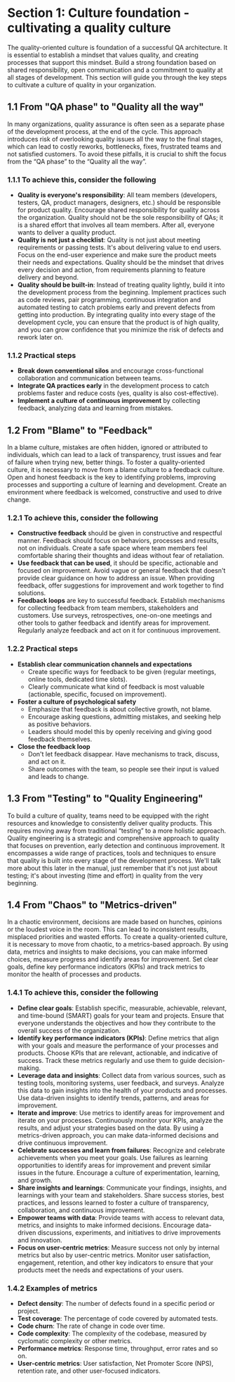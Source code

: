 # Section 1: Culture foundation - cultivating a quality culture

The quality-oriented culture is foundation of a successful QA architecture. It
is essential to establish a mindset that values quality, and creating processes
that support this mindset. Build a strong foundation based on shared
responsibility, open communication and a commitment to quality at all stages of
development. This section will guide you through the key steps to cultivate a
culture of quality in your organization.

## 1.1 From "QA phase" to "Quality all the way"

In many organizations, quality assurance is often seen as a separate phase of
the development process, at the end of the cycle. This approach introduces risk
of overlooking quality issues all the way to the final stages, which can lead to
costly reworks, bottlenecks, fixes, frustrated teams and not satisfied
customers. To avoid these pitfalls, it is crucial to shift the focus from the
“QA phase” to the “Quality all the way”.

### 1.1.1 To achieve this, consider the following

- **Quality is everyone's responsibility**: All team members (developers,
  testers, QA, product managers, designers, etc.) should be responsible for
  product quality. Encourage shared responsibility for quality across the
  organization. Quality should not be the sole responsibility of QAs; it is a
  shared effort that involves all team members. After all, everyone wants to
  deliver a quality product.
- **Quality is not just a checklist**: Quality is not just about meeting
  requirements or passing tests. It's about delivering value to end users. Focus
  on the end-user experience and make sure the product meets their needs and
  expectations. Quality should be the mindset that drives every decision and
  action, from requirements planning to feature delivery and beyond.
- **Quality should be built-in**: Instead of treating quality lightly, build it
  into the development process from the beginning. Implement practices such as
  code reviews, pair programming, continuous integration and automated testing
  to catch problems early and prevent defects from getting into production. By
  integrating quality into every stage of the development cycle, you can ensure
  that the product is of high quality, and you can grow confidence that you
  minimize the risk of defects and rework later on.

### 1.1.2 Practical steps

- **Break down conventional silos** and encourage cross-functional collaboration
  and communication between teams.
- **Integrate QA practices early** in the development process to catch problems
  faster and reduce costs (yes, quality is also cost-effective).
- **Implement a culture of continuous improvement** by collecting feedback,
  analyzing data and learning from mistakes.

## 1.2 From "Blame" to "Feedback"

In a blame culture, mistakes are often hidden, ignored or attributed to
individuals, which can lead to a lack of transparency, trust issues and fear of
failure when trying new, better things. To foster a quality-oriented culture, it
is necessary to move from a blame culture to a feedback culture. Open and honest
feedback is the key to identifying problems, improving processes and supporting
a culture of learning and development. Create an environment where feedback is
welcomed, constructive and used to drive change.

### 1.2.1 To achieve this, consider the following

- **Constructive feedback** should be given in constructive and respectful
  manner. Feedback should focus on behaviors, processes and results, not on
  individuals. Create a safe space where team members feel comfortable sharing
  their thoughts and ideas without fear of retaliation.
- **Use feedback that can be used**, it should be specific, actionable and
  focused on improvement. Avoid vague or general feedback that doesn't provide
  clear guidance on how to address an issue. When providing feedback, offer
  suggestions for improvement and work together to find solutions.
- **Feedback loops** are key to successful feedback. Establish mechanisms for
  collecting feedback from team members, stakeholders and customers. Use
  surveys, retrospectives, one-on-one meetings and other tools to gather
  feedback and identify areas for improvement. Regularly analyze feedback and
  act on it for continuous improvement.

### 1.2.2 Practical steps

- **Establish clear communication channels and expectations**
  - Create specific ways for feedback to be given (regular meetings, online
    tools, dedicated time slots).
  - Clearly communicate what kind of feedback is most valuable (actionable,
    specific, focused on improvement).
- **Foster a culture of psychological safety**
  - Emphasize that feedback is about collective growth, not blame.
  - Encourage asking questions, admitting mistakes, and seeking help as positive
    behaviors.
  - Leaders should model this by openly receiving and giving good feedback
    themselves.
- **Close the feedback loop**
  - Don't let feedback disappear. Have mechanisms to track, discuss, and act on
    it.
  - Share outcomes with the team, so people see their input is valued and leads
    to change.

## 1.3 From "Testing" to "Quality Engineering"

To build a culture of quality, teams need to be equipped with the right
resources and knowledge to consistently deliver quality products. This requires
moving away from traditional “testing” to a more holistic approach. Quality
engineering is a strategic and comprehensive approach to quality that focuses on
prevention, early detection and continuous improvement. It encompasses a wide
range of practices, tools and techniques to ensure that quality is built into
every stage of the development process. We'll talk more about this later in the
manual, just remember that it's not just about testing; it's about investing
(time and effort) in quality from the very beginning.

## 1.4 From "Chaos" to "Metrics-driven"

In a chaotic environment, decisions are made based on hunches, opinions or the
loudest voice in the room. This can lead to inconsistent results, misplaced
priorities and wasted efforts. To create a quality-oriented culture, it is
necessary to move from chaotic, to a metrics-based approach. By using data,
metrics and insights to make decisions, you can make informed choices, measure
progress and identify areas for improvement. Set clear goals, define key
performance indicators (KPIs) and track metrics to monitor the health of
processes and products.

### 1.4.1 To achieve this, consider the following

- **Define clear goals**: Establish specific, measurable, achievable, relevant,
  and time-bound (SMART) goals for your team and projects. Ensure that everyone
  understands the objectives and how they contribute to the overall success of
  the organization.
- **Identify key performance indicators (KPIs)**: Define metrics that align with
  your goals and measure the performance of your processes and products. Choose
  KPIs that are relevant, actionable, and indicative of success. Track these
  metrics regularly and use them to guide decision-making.
- **Leverage data and insights**: Collect data from various sources, such as
  testing tools, monitoring systems, user feedback, and surveys. Analyze this
  data to gain insights into the health of your products and processes. Use
  data-driven insights to identify trends, patterns, and areas for improvement.
- **Iterate and improve**: Use metrics to identify areas for improvement and
  iterate on your processes. Continuously monitor your KPIs, analyze the
  results, and adjust your strategies based on the data. By using a
  metrics-driven approach, you can make data-informed decisions and drive
  continuous improvement.
- **Celebrate successes and learn from failures**: Recognize and celebrate
  achievements when you meet your goals. Use failures as learning opportunities
  to identify areas for improvement and prevent similar issues in the future.
  Encourage a culture of experimentation, learning, and growth.
- **Share insights and learnings**: Communicate your findings, insights, and
  learnings with your team and stakeholders. Share success stories, best
  practices, and lessons learned to foster a culture of transparency,
  collaboration, and continuous improvement.
- **Empower teams with data**: Provide teams with access to relevant data,
  metrics, and insights to make informed decisions. Encourage data-driven
  discussions, experiments, and initiatives to drive improvements and
  innovation.
- **Focus on user-centric metrics**: Measure success not only by internal
  metrics but also by user-centric metrics. Monitor user satisfaction,
  engagement, retention, and other key indicators to ensure that your products
  meet the needs and expectations of your users.

### 1.4.2 Examples of metrics

- **Defect density**: The number of defects found in a specific period or
  project.
- **Test coverage**: The percentage of code covered by automated tests.
- **Code churn**: The rate of change in code over time.
- **Code complexity**: The complexity of the codebase, measured by cyclomatic
  complexity or other metrics.
- **Performance metrics**: Response time, throughput, error rates and so on.
- **User-centric metrics**: User satisfaction, Net Promoter Score (NPS),
  retention rate, and other user-focused indicators.
